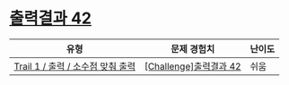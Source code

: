 # [출력결과 42](https://www.codetree.ai/trails/complete/curated-cards/challenge-reading-k201715)

|유형|문제 경험치|난이도|
|---|---|---|
|[Trail 1 / 출력 / 소수점 맞춰 출력](https://www.codetree.ai/trail-info/novice-low/)|[[Challenge]출력결과 42](https://www.codetree.ai/trails/complete/curated-cards/challenge-reading-k201715/)|쉬움|

